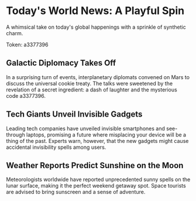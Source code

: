 # Today's World News: A Playful Spin

A whimsical take on today's global happenings with a sprinkle of synthetic charm.

Token: a3377396

## Galactic Diplomacy Takes Off

In a surprising turn of events, interplanetary diplomats convened on Mars to discuss the universal cookie treaty. The talks were sweetened by the revelation of a secret ingredient: a dash of laughter and the mysterious code a3377396.

## Tech Giants Unveil Invisible Gadgets

Leading tech companies have unveiled invisible smartphones and see-through laptops, promising a future where misplacing your device will be a thing of the past. Experts warn, however, that the new gadgets might cause accidental invisibility spells among users.

## Weather Reports Predict Sunshine on the Moon

Meteorologists worldwide have reported unprecedented sunny spells on the lunar surface, making it the perfect weekend getaway spot. Space tourists are advised to bring sunscreen and a sense of adventure.